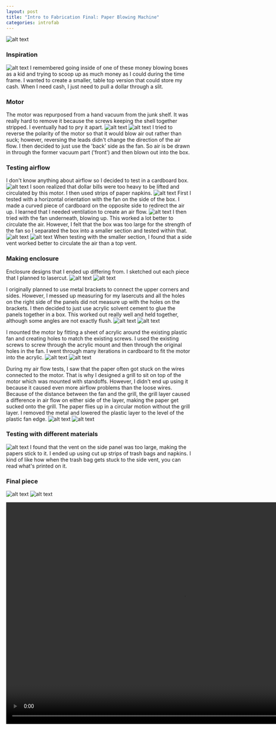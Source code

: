 ```yaml
---
layout: post
title: "Intro to Fabrication Final: Paper Blowing Machine"
categories: introfab
---
```

![alt text](https://raw.githubusercontent.com/jirrian/jirrian.github.io/master/images/introfab/paperBlowingMachine/finalPiece.jpg)

### Inspiration ###
![alt text](https://raw.githubusercontent.com/jirrian/jirrian.github.io/master/images/introfab/paperBlowingMachine/400_Money_Machine_CashCube.jpg)
I remembered going inside of one of these money blowing boxes as a kid and trying to scoop up as much money as I could during the time frame. I wanted to create a smaller, table top version that could store my cash. When I need cash, I just need to pull a dollar through a slit.

### Motor ###
The motor was repurposed from a hand vacuum from the junk shelf. It was really hard to remove it because the screws keeping the shell together stripped. I eventually had to pry it apart.
![alt text](https://raw.githubusercontent.com/jirrian/jirrian.github.io/master/images/introfab/paperBlowingMachine/sharkHandVac.jpg)
![alt text](https://raw.githubusercontent.com/jirrian/jirrian.github.io/master/images/introfab/paperBlowingMachine/motor.jpg)
I tried to reverse the polarity of the motor so that it would blow air out rather than suck; however, reversing the leads didn't change the direction of the air flow. I then decided to just use the 'back' side as the fan. So air is be drawn in through the former vacuum part ('front') and then blown out into the box.

### Testing airflow ###
I don't know anything about airflow so I decided to test in a cardboard box.
![alt text](https://raw.githubusercontent.com/jirrian/jirrian.github.io/master/images/introfab/paperBlowingMachine/boxTest.jpg)
I soon realized that dollar bills were too heavy to be lifted and circulated by this motor. I then used strips of paper napkins.
![alt text](https://raw.githubusercontent.com/jirrian/jirrian.github.io/master/images/introfab/paperBlowingMachine/testingMoney.jpg)
First I tested with a horizontal orientation with the fan on the side of the box. I made a curved piece of cardboard on the opposite side to redirect the air up. I learned that I needed ventilation to create an air flow.
![alt text](https://raw.githubusercontent.com/jirrian/jirrian.github.io/master/images/introfab/paperBlowingMachine/horizontalOrientation.jpg)
I then tried with the fan underneath, blowing up. This worked a lot better to circulate the air. However, I felt that the box was too large for the strength of the fan so I separated the box into a smaller section and tested within that.
![alt text](https://raw.githubusercontent.com/jirrian/jirrian.github.io/master/images/introfab/paperBlowingMachine/verticalOrientationLarge.jpg)
![alt text](https://raw.githubusercontent.com/jirrian/jirrian.github.io/master/images/introfab/paperBlowingMachine/verticalOrientationSmall.jpg)
When testing with the smaller section, I found that a side vent worked better to circulate the air than a top vent.

### Making enclosure ###
Enclosure designs that I ended up differing from. I sketched out each piece that I planned to lasercut.
![alt text](https://raw.githubusercontent.com/jirrian/jirrian.github.io/master/images/introfab/paperBlowingMachine/designSketch.jpg)
![alt text](https://raw.githubusercontent.com/jirrian/jirrian.github.io/master/images/introfab/paperBlowingMachine/enclosureSketch.jpg)

I originally planned to use metal brackets to connect the upper corners and sides. However, I messed up measuring for my lasercuts and all the holes on the right side of the panels did not measure up with the holes on the brackets. I then decided to just use acrylic solvent cement to glue the panels together in a box. This worked out really well and held together, although some angles are not exactly flush.
![alt text](https://raw.githubusercontent.com/jirrian/jirrian.github.io/master/images/introfab/paperBlowingMachine/acrylicBrackets.jpg)
![alt text](https://raw.githubusercontent.com/jirrian/jirrian.github.io/master/images/introfab/paperBlowingMachine/acrylicEnclosureGlued.jpg)

I mounted the motor by fitting a sheet of acrylic around the existing plastic fan and creating holes to match the existing screws. I used the existing screws to screw through the acrylic mount and then through the original holes in the fan. I went through many iterations in cardboard to fit the motor into the acrylic.
![alt text](https://raw.githubusercontent.com/jirrian/jirrian.github.io/master/images/introfab/paperBlowingMachine/motorMountTests.jpg)
![alt text](https://raw.githubusercontent.com/jirrian/jirrian.github.io/master/images/introfab/paperBlowingMachine/motorMount.jpg)

During my air flow tests, I saw that the paper often got stuck on the wires connected to the motor. That is why I designed a grill to sit on top of the motor which was mounted with standoffs. However, I didn't end up using it because it caused even more airflow problems than the loose wires. Because of the distance between the fan and the grill, the grill layer caused a difference in air flow on either side of the layer, making the paper get sucked onto the grill. The paper flies up in a circular motion without the grill layer. I removed the metal and lowered the plastic layer to the level of the plastic fan edge.
![alt text](https://raw.githubusercontent.com/jirrian/jirrian.github.io/master/images/introfab/paperBlowingMachine/grill.jpg)
![alt text](https://raw.githubusercontent.com/jirrian/jirrian.github.io/master/images/introfab/paperBlowingMachine/motorMountWithGrill.jpg)

### Testing with different materials ###
![alt text](https://raw.githubusercontent.com/jirrian/jirrian.github.io/master/images/introfab/paperBlowingMachine/finalTest.jpg)
I found that the vent on the side panel was too large, making the papers stick to it. I ended up using cut up strips of trash bags and napkins. I kind of like how when the trash bag gets stuck to the side vent, you can read what's printed on it.

### Final piece ###
![alt text](https://raw.githubusercontent.com/jirrian/jirrian.github.io/master/images/introfab/paperBlowingMachine/finalPiece.jpg)
![alt text](https://raw.githubusercontent.com/jirrian/jirrian.github.io/master/images/introfab/paperBlowingMachine/finalPiece2.jpg)

<video src="https://github.com/jirrian/jirrian.github.io/blob/master/images/introfab/paperBlowingMachine/blowingMachineVideo.mp4?raw=true" width="960" height="600" controls preload></video>

